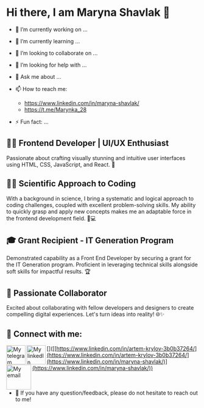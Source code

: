 # Hi there, I am Maryna Shavlak 👋

- 🔭 I’m currently working on ...
- 🌱 I’m currently learning ...
- 👯 I’m looking to collaborate on ...
- 🤔 I’m looking for help with ...
- 💬 Ask me about ...
- 📫 How to reach me: 
  - https://www.linkedin.com/in/maryna-shavlak/
  - https://t.me/Marynka_28

- ⚡ Fun fact: ...
## 👩‍💼 Frontend Developer | UI/UX Enthusiast
Passionate about crafting visually stunning and intuitive user interfaces using HTML, CSS, JavaScript, and React. 🚀

## 👩‍💻 Scientific Approach to Coding
With a background in science, I bring a systematic and logical approach to coding challenges, coupled with excellent problem-solving skills. 
My ability to quickly grasp and apply new concepts makes me an adaptable force in the frontend development field. 🧠💻

## 🎓 Grant Recipient - IT Generation Program
Demonstrated capability as a Front End Developer by securing a grant for the IT Generation program. 
Proficient in leveraging technical skills alongside soft skills for impactful results. 🏆

## 🌟 Passionate Collaborator
Excited about collaborating with fellow developers and designers to create compelling digital experiences.
Let's turn ideas into reality! 🌐✨
## 🤝 Connect with me:

[<img src="https://user-images.githubusercontent.com/43321337/219869938-7b3098f4-58f4-453b-aa26-fe4b32af1140.png" alt="My telegram" width="50" align="left">]([[https://t.me/AKRay1994](https://t.me/Marynka_28)](https://t.me/Marynka_28))
[<img src="https://user-images.githubusercontent.com/43321337/219869971-357eab9d-3a68-410a-a773-ef18336f7125.png" alt="My linkedIn" width="50" align="left">]([[https://www.linkedin.com/in/artem-krylov-3b0b37264/](https://www.linkedin.com/in/artem-krylov-3b0b37264/](https://www.linkedin.com/in/maryna-shavlak/)](https://www.linkedin.com/in/maryna-shavlak/))
[<img src="https://user-images.githubusercontent.com/43321337/219870021-6d65f4f0-30ba-4ebc-9bd5-636e6928c19d.png" alt="My email" width="65" align="left">](mailto:shavlakmaryna@gmail.com)
<br /><br /><br />

- 💬 If you have any question/feedback, please do not hesitate to reach out to me!

